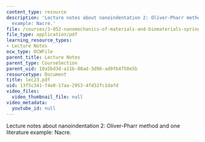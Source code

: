 ```yaml
---
content_type: resource
description: 'Lecture notes about nanoindentation 2: Oliver-Pharr method and one literature
  example: Nacre.'
file: /courses/3-052-nanomechanics-of-materials-and-biomaterials-spring-2007/13f5c341f4e017aa29534fd32fc1dafd_lec23.pdf
file_type: application/pdf
learning_resource_types:
- Lecture Notes
ocw_type: OCWFile
parent_title: Lecture Notes
parent_type: CourseSection
parent_uid: 10a5bd3d-a11b-80ad-3d96-ad9fb4750e5b
resourcetype: Document
title: lec23.pdf
uid: 13f5c341-f4e0-17aa-2953-4fd32fc1dafd
video_files:
  video_thumbnail_file: null
video_metadata:
  youtube_id: null
---
```

Lecture notes about nanoindentation 2: Oliver-Pharr method and one literature example: Nacre.

